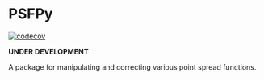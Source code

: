 # PSFPy
[![codecov](https://codecov.io/gh/punch-mission/psfpy/branch/main/graph/badge.svg?token=pn4NTO70I9)](https://codecov.io/gh/punch-mission/psfpy)

**UNDER DEVELOPMENT**

A package for manipulating and correcting various point spread functions. 


